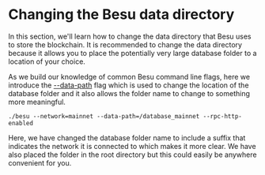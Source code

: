 # Changing the Besu data directory

In this section, we'll learn how to change the data directory that Besu uses to store the blockchain. It is recommended to change the data directory because it allows you to place the potentially very large database folder to a location of your choice. 

As we build our knowledge of common Besu command line flags, here we introduce the [--data-path](https://besu.hyperledger.org/en/stable/Reference/CLI/CLI-Syntax/#data-path) flag which is used to change the location of the database folder and it also allows the folder name to change to something more meaningful.

```text
./besu --network=mainnet --data-path=/database_mainnet --rpc-http-enabled
```

Here, we have changed the database folder name to include a suffix that indicates the network it is connected to which makes it more clear. We have also placed the folder in the root directory but this could easily be anywhere convenient for you.



